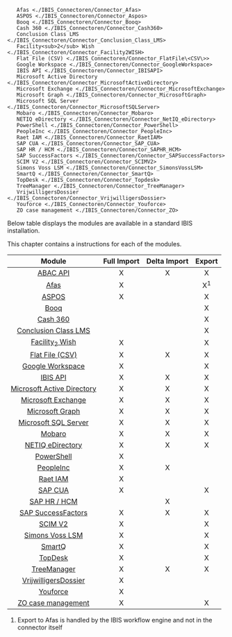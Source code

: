 
```{eval-rst} .. toctree:: <br>:hidden: <br> ABAC API <./IBIS_Connectoren/Connector_ABACAPI>              
   Afas <./IBIS_Connectoren/Connector_Afas>                     
   ASPOS <./IBIS_Connectoren/Connector_Aspos>                   
   Booq <./IBIS_Connectoren/Connector_Booq>                     
   Cash 360 <./IBIS_Connectoren/Connector_Cash360>              
   Conclusion Class LMS <./IBIS_Connectoren/Connector_Conclusion_Class_LMS> 
   Facility<sub>2</sub> Wish <./IBIS_Connectoren/Connector_Facility2WISH> 
   Flat File (CSV) <./IBIS_Connectoren/Connector_FlatFile\<CSV\>> 
   Google Workspace <./IBIS_Connectoren/Connector_GoogleWorkspace> 
   IBIS API <./IBIS_Connectoren/Connector_IBISAPI>              
   Microsoft Active Directory <./IBIS_Connectoren/Connector_MicrosoftActiveDirectory> 
   Microsoft Exchange <./IBIS_Connectoren/Connector_MicrosoftExchange> 
   Microsoft Graph <./IBIS_Connectoren/Connector_MicrosoftGraph> 
   Microsoft SQL Server <./IBIS_Connectoren/Connector_MicrosoftSQLServer> 
   Mobaro <./IBIS_Connectoren/Connector_Mobaro>                
   NETIQ eDirectory <./IBIS_Connectoren/Connector_NetIQ_eDirectory> 
   PowerShell <./IBIS_Connectoren/Connector_PowerShell>        
   PeopleInc <./IBIS_Connectoren/Connector_PeopleInc>          
   Raet IAM <./IBIS_Connectoren/Connector_RaetIAM>             
   SAP CUA <./IBIS_Connectoren/Connector_SAP_CUA>              
   SAP HR / HCM <./IBIS_Connectoren/Connector_SAPHR_HCM>       
   SAP SuccessFactors <./IBIS_Connectoren/Connector_SAPSuccessFactors> 
   SCIM V2 <./IBIS_Connectoren/Connector_SCIMV2>               
   Simons Voss LSM <./IBIS_Connectoren/Connector_SimonsVossLSM> 
   SmartQ <./IBIS_Connectoren/Connector_SmartQ>                
   TopDesk <./IBIS_Connectoren/Connector_Topdesk>              
   TreeManager <./IBIS_Connectoren/Connector_TreeManager>      
   VrijwilligersDossier <./IBIS_Connectoren/Connector_VrijwilligersDossier> 
   Youforce <./IBIS_Connectoren/Connector_Youforce>            
   ZO case management <./IBIS_Connectoren/Connector_ZO> 

```

Below table displays the modules are available in a standard IBIS
installation.

This chapter contains a instructions for each of the modules.

|                       Module                                                         | Full Import | Delta Import | Export       |
|:------------------------------------------------------------------------------------:|:-----------:|:------------:|:------------:|
| [ABAC API](./IBIS_Connectoren/Connector_ABACAPI)                                   | X           | X            | X            |
| [Afas](./IBIS_Connectoren/Connector_Afas)                                          | X           |              | X<sup>1</sup>|
| [ASPOS](./IBIS_Connectoren/Connector_Aspos)                                        | X           |              | X            |
| [Booq](./IBIS_Connectoren/Connector_Booq)                                          |             |              | X            |
| [Cash 360](./IBIS_Connectoren/Connector_Cash360)                                   |             |              | X            |
| [Conclusion Class LMS](./IBIS_Connectoren/Connector_Conclusion_Class_LMS)          |             |              | X            |
| [Facility<sub>2</sub> Wish](./IBIS_Connectoren/Connector_Facility2WISH)            | X           |              | X            |
| [Flat File (CSV)](./IBIS_Connectoren/Connector_FlatFile(CSV))                      | X           | X            | X            |
| [Google Workspace](./IBIS_Connectoren/Connector_GoogleWorkspace)                   | X           |              | X            |
| [IBIS API](./IBIS_Connectoren/Connector_IBISAPI)                                   | X           | X            | X            |
| [Microsoft Active Directory](./IBIS_Connectoren/Connector_MicrosoftActiveDirectory)| X           | X            | X            |
| [Microsoft Exchange](./IBIS_Connectoren/Connector_MicrosoftExchange)               | X           | X            | X            |
| [Microsoft Graph](./IBIS_Connectoren/Connector_MicrosoftGraph)                     | X           | X            | X            |
| [Microsoft SQL Server](./IBIS_Connectoren/Connector_MicrosoftSQLServer)            | X           | X            | X            |
| [Mobaro](./IBIS_Connectoren/Connector_Mobaro)                                      | X           | X            | X            |
| [NETIQ eDirectory](./IBIS_Connectoren/Connector_NetIQ_eDirectory)                  | X           | X            | X            |
| [PowerShell](./IBIS_Connectoren/Connector_PowerShell)                              | X           |              |              |
| [PeopleInc](./IBIS_Connectoren/Connector_PeopleInc)                                | X           | X            |              |
| [Raet IAM](./IBIS_Connectoren/Connector_RaetIAM)                                   | X           |              |              |
| [SAP CUA](./IBIS_Connectoren/Connector_SAP_CUA)                                    | X           |              | X            |
| [SAP HR / HCM](./IBIS_Connectoren/Connector_SAPHR_HCM)                             |             | X            |              |
| [SAP SuccessFactors](./IBIS_Connectoren/Connector_SAPSuccessFactors)               | X           | X            | X            |
| [SCIM V2](./IBIS_Connectoren/Connector_SCIMV2)                                     | X           |              | X            |
| [Simons Voss LSM](./IBIS_Connectoren/Connector_SimonsVossLSM)                      | X           |              | X            |
| [SmartQ](./IBIS_Connectoren/Connector_SmartQ)                                      | X           |              | X            |
| [TopDesk](./IBIS_Connectoren/Connector_Topdesk)                                    | X           |              | X            |
| [TreeManager](./IBIS_Connectoren/Connector_TreeManager)                            | X           | X            | X            |
| [VrijwilligersDossier](./IBIS_Connectoren/Connector_VrijwilligersDossier)          | X           |              |              |
| [Youforce](./IBIS_Connectoren/Connector_Youforce)                                  | X           |              |              |
| [ZO case management](./IBIS_Connectoren/Connector_ZO)                              | X           |              | X            |

  
1. Export to Afas is handled by the IBIS workflow engine and not in the
connector itself